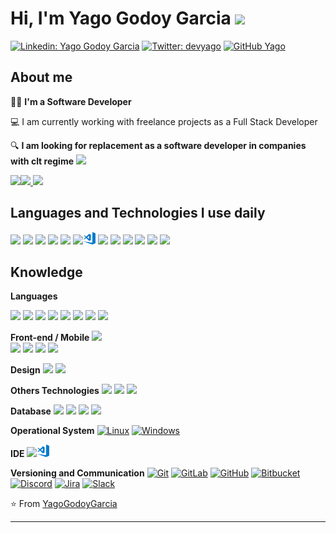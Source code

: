# Hi, I'm  Yago Godoy Garcia  <img src="https://media.tenor.com/images/3422f90f24b15275527c23bdbd923062/tenor.gif" width="80">

[![Linkedin: Yago Godoy Garcia](https://img.shields.io/static/v1?label=LinkedIn&message=Yago+Godoy+Garcia%20&color=blue&logo=LinkedIn&style=flat-rounded&logoColor=white)](https://www.linkedin.com/in/yago-godoy-204016130)
[![Twitter: devyago](https://img.shields.io/twitter/follow/devyago?style=social)](https://twitter.com/devyago)
[![GitHub Yago](https://img.shields.io/github/followers/YagoGodoyGarcia?label=follow&style=social)](https://github.com/YagoGodoyGarcia)

## About me

:man_technologist: <strong>I'm a Software Developer</strong>

:computer: I am currently working with freelance projects as a Full Stack Developer

:mag: **I am looking for replacement as a software developer in companies with clt regime** <img height="30" src="https://media.tenor.com/images/22e8b06290016a982285cf941e339276/tenor.gif"> 

<img align='left' src="https://github-readme-stats.vercel.app/api?username=YagoGodoyGarcia&show_icons=true">

<a href="https://github.com/YagoGodoyGarcia/oh-my-zsh-on-windows-terminal">
  <img align="bottom" src="https://github-readme-stats.vercel.app/api/pin/?username=YagoGodoyGarcia&repo=sensor-simulator" />
</a>
<a href="https://github.com/YagoGodoyGarcia/oh-my-zsh-on-windows-terminal">
  <img align="bottom" src="https://github-readme-stats.vercel.app/api/pin/?username=YagoGodoyGarcia&repo=crud-php" />
</a>

## Languages and Technologies I use daily

<code><img src="https://img.shields.io/badge/javascript%20-%23323330.svg?&style=for-the-badge&logo=javascript&logoColor=%23F7DF1E"/></code>
<code><img src="https://img.shields.io/badge/PHP-777BB4?style=for-the-badge&logo=php&logoColor=white"/></code>
<code><img src="https://img.shields.io/badge/react%20-%2320232a.svg?&style=for-the-badge&logo=react&logoColor=%2361DAFB"/></code>
<code><img src="https://img.shields.io/badge/node.js%20-%2343853D.svg?&style=for-the-badge&logo=node.js&logoColor=white"/></code>
<code><img src="https://img.shields.io/badge/typescript%20-%23007ACC.svg?&style=for-the-badge&logo=typescript&logoColor=white"/></code>
<code><img src="https://img.shields.io/badge/-Visual%20Studio%20Code-007ACC?style=flat-square&logo=VisualStudioCode&link=https://github.com/YagoGodoyGarcia/)"><img height="20" src="https://raw.githubusercontent.com/github/explore/80688e429a7d4ef2fca1e82350fe8e3517d3494d/topics/visual-studio-code/visual-studio-code.png"></code>
<code><img src="https://img.shields.io/badge/html5%20-%23E34F26.svg?&style=for-the-badge&logo=html5&logoColor=white"/></code>
<code><img src="https://img.shields.io/badge/css3%20-%231572B6.svg?&style=for-the-badge&logo=css3&logoColor=white"/></code>
<code><img src="https://img.shields.io/badge/SASS%20-hotpink.svg?&style=for-the-badge&logo=SASS&logoColor=white"/></code>
<code><img src="https://img.shields.io/badge/git%20-%23F05033.svg?&style=for-the-badge&logo=git&logoColor=white"/></code>
<code><img src="https://img.shields.io/badge/github%20-%23121011.svg?&style=for-the-badge&logo=github&logoColor=white"/></code>
<code><img src="https://img.shields.io/badge/-Insomnia-5849BE?style=flat-square&logo=Insomnia&link=https://github.com/"/></code>

## Knowledge

**Languages**

<code><img src="https://img.shields.io/badge/python%20-%2314354C.svg?&style=for-the-badge&logo=python&logoColor=white"/></code>
<code><img src="https://img.shields.io/badge/c%23%20-%23239120.svg?&style=for-the-badge&logo=c-sharp&logoColor=white"/></code>
<code><img src="https://img.shields.io/badge/java-%23ED8B00.svg?&style=for-the-badge&logo=java&logoColor=white"/></code>
<code><img src="https://img.shields.io/badge/react_native%20-%2320232a.svg?&style=for-the-badge&logo=react&logoColor=%2361DAFB"/></code>
<code><img src="https://img.shields.io/badge/bootstrap%20-%23563D7C.svg?&style=for-the-badge&logo=bootstrap&logoColor=white"/></code>
<code><img src="https://img.shields.io/badge/SASS%20-hotpink.svg?&style=for-the-badge&logo=SASS&logoColor=white"/></code>
<code><img src="https://img.shields.io/badge/shell_script%20-%23121011.svg?&style=for-the-badge&logo=gnu-bash&logoColor=white"/></code>
<code><img src="https://img.shields.io/badge/markdown-%23000000.svg?&style=for-the-badge&logo=markdown&logoColor=white"/></code>


**Front-end / Mobile**
<code><img src="https://img.shields.io/badge/html5%20-%23E34F26.svg?&style=for-the-badge&logo=html5&logoColor=white"/>
</code><code><img src="https://img.shields.io/badge/SASS%20-hotpink.svg?&style=for-the-badge&logo=SASS&logoColor=white"/></code>
<code><img src="https://img.shields.io/badge/css3%20-%231572B6.svg?&style=for-the-badge&logo=css3&logoColor=white"/></code>
<code><img src="https://img.shields.io/badge/react%20-%2320232a.svg?&style=for-the-badge&logo=react&logoColor=%2361DAFB"/></code>
<code><img src="https://img.shields.io/badge/react_native%20-%2320232a.svg?&style=for-the-badge&logo=react&logoColor=%2361DAFB"/></code>

**Design**
<code><img src="https://img.shields.io/badge/figma%20-%23F24E1E.svg?&style=for-the-badge&logo=figma&logoColor=white"/></code>
<code><img src="https://img.shields.io/badge/adobe%20xd%20-%23FF26BE.svg?&style=for-the-badge&logo=adobe%20xd&logoColor=white"/></code>

**Others Technologies**
<code><img src="https://img.shields.io/badge/docker%20-%230db7ed.svg?&style=for-the-badge&logo=docker&logoColor=white"/></code>
<code><img src="https://img.shields.io/badge/node.js%20-%2343853D.svg?&style=for-the-badge&logo=node.js&logoColor=white"/></code>
<code><img src="https://img.shields.io/badge/-Insomnia-5849BE?style=flat-square&logo=Insomnia&link=https://github.com/"/></code>

**Database**
<code><img src="https://img.shields.io/badge/-MongoDB-black?style=flat-square&logo=mongodb&link=https://github.com/YagoGodoyGarcia/"/></code>
<code><img src="https://img.shields.io/badge/-PostgreSQL-336791?style=flat-square&logo=postgresql&link=https://github.com/YagoGodoyGarcia"/></code>
<code><img src="https://img.shields.io/badge/-MySQL-a0c4db?style=flat-square&logo=mysql&link=https://github.com/YagoGodoyGarcia/"/></code>
<code><img src="https://img.shields.io/badge/-SQLite-003B57?style=flat-square&logo=sqlite&link=https://github.com/YagoGodoyGarcia/"/></code>

**Operational System**
[![Linux](https://img.shields.io/badge/-Linux-333333?style=flat-square&logo=Linux&link=https://github.com/YagoGodoyGarcia/)](https://github.com/YagoGodoyGarcia/)
[![Windows](https://img.shields.io/badge/-Windows-0078D6?style=flat-square&logo=Windows&link=https://github.com/YagoGodoyGarcia/)](https://github.com/YagoGodoyGarcia/)

**IDE**
<code><img src="https://img.shields.io/badge/-Visual%20Studio%20Code-007ACC?style=flat-square&logo=VisualStudioCode&link=https://github.com/YagoGodoyGarcia/)"><img height="20" src="https://raw.githubusercontent.com/github/explore/80688e429a7d4ef2fca1e82350fe8e3517d3494d/topics/visual-studio-code/visual-studio-code.png"></code>

**Versioning and Communication**
[![Git](https://img.shields.io/badge/-Git-black?style=flat-square&logo=git&link=https://github.com/YagoGodoyGarcia/)](https://github.com/YagoGodoyGarcia/)
[![GitLab](https://img.shields.io/badge/-GitLab-FCA121?style=flat-square&logo=gitlab&link=https://github.com/YagoGodoyGarcia/)](https://github.com/YagoGodoyGarcia/)
[![GitHub](https://img.shields.io/badge/-GitHub-181717?style=flat-square&logo=github&link=https://github.com/YagoGodoyGarcia/)](https://github.com/YagoGodoyGarcia/)
[![Bitbucket](https://img.shields.io/badge/-Bitbucket-0052CC?style=flat-square&logo=bitbucket&link=https://github.com/YagoGodoyGarcia/)](https://github.com/YagoGodoyGarcia/)
[![Discord](https://img.shields.io/badge/-Discord-000000?style=flat-square&logo=Discord&link=https://github.com/YagoGodoyGarcia/)](https://github.com/YagoGodoyGarcia/)
[![Jira](https://img.shields.io/badge/-Jira-0052CC?style=flat-square&logo=Jira&link=https://github.com/YagoGodoyGarcia/)](https://github.com/YagoGodoyGarcia/)
[![Slack](https://img.shields.io/badge/-Slack-4A154B?style=flat-square&logo=Slack&link=https://github.com/YagoGodoyGarcia/)](https://github.com/YagoGodoyGarcia/)


⭐️ From [YagoGodoyGarcia](https://github.com/YagoGodoyGarcia)

---
